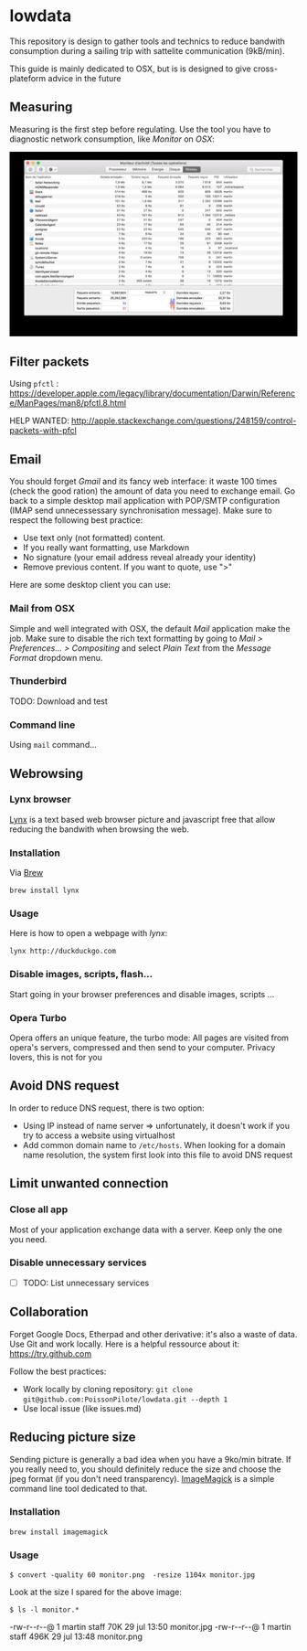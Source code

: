 # lowdata

This repository is design to gather tools and technics to reduce bandwith consumption during a sailing trip with sattelite communication (9kB/min).

This guide is mainly dedicated to OSX, but is is designed to give cross-plateform advice in the future

## Measuring

Measuring is the first step before regulating. Use the tool you have to diagnostic network consumption, like *Monitor* on *OSX*:

![](monitor.jpg)

## Filter packets

Using `pfctl` : https://developer.apple.com/legacy/library/documentation/Darwin/Reference/ManPages/man8/pfctl.8.html

HELP WANTED: http://apple.stackexchange.com/questions/248159/control-packets-with-pfcl

## Email

You should forget *Gmail* and its fancy web interface: it waste 100 times (check the good ration) the amount of data you need to exchange email. Go back to a simple desktop mail application with POP/SMTP configuration (IMAP send unnecessessary synchronisation message). Make sure to respect the following best practice:

- Use text only (not formatted) content.
- If you really want formatting, use Markdown
- No signature (your email address reveal already your identity)
- Remove previous content. If you want to quote, use ">"


Here are some desktop client you can use:
### Mail from OSX

Simple and well integrated with OSX, the default *Mail* application make the job. Make sure to disable the rich text formatting by going to *Mail > Preferences... > Compositing* and select *Plain Text* from the *Message Format* dropdown menu.

### Thunderbird

TODO: Download and test

### Command line

Using `mail` command...

## Webrowsing

### Lynx browser

[Lynx](http://lynx.browser.org) is a text based web browser picture and javascript free that allow reducing the bandwith when browsing the web.

### Installation

Via [Brew](http://brew.sh)

    brew install lynx

### Usage

Here is how to open a webpage with *lynx*:

    lynx http://duckduckgo.com


### Disable images, scripts, flash...

Start going in your browser preferences and disable images, scripts ...

### Opera Turbo

Opera offers an unique feature, the turbo mode: All pages are visited from opera's servers, compressed and then send to your computer. Privacy lovers, this is not for you

## Avoid DNS request

In order to reduce DNS request, there is two option:

- Using IP instead of name server => unfortunately, it doesn't work if you try to access a website using virtualhost
- Add common domain name to `/etc/hosts`. When looking for a domain name resolution, the system first look into this file to avoid DNS request

## Limit unwanted connection

### Close all app

Most of your application exchange data with a server. Keep only the one you need.

### Disable unnecessary services

- [ ] TODO: List unnecessary services

## Collaboration

Forget Google Docs, Etherpad and other derivative: it's also a waste of data. Use Git and work locally. Here is a helpful ressource about it: https://try.github.com

Follow the best practices:

- Work locally by cloning repository: `git clone git@github.com:PoissonPilote/lowdata.git --depth 1`
- Use local issue (like issues.md)

## Reducing picture size

Sending picture is generally a bad idea when you have a 9ko/min bitrate. If you really need to, you should definitely reduce the size and choose the jpeg format (if you don't need transparency). [ImageMagick](https://www.imagemagick.org) is a simple command line tool dedicated to that.

### Installation

    brew install imagemagick

### Usage

    $ convert -quality 60 monitor.png  -resize 1104x monitor.jpg

Look at the size I spared for the above image:

    $ ls -l monitor.*
-rw-r--r--@ 1 martin  staff    70K 29 jul 13:50 monitor.jpg
-rw-r--r--@ 1 martin  staff   496K 29 jul 13:48 monitor.png
